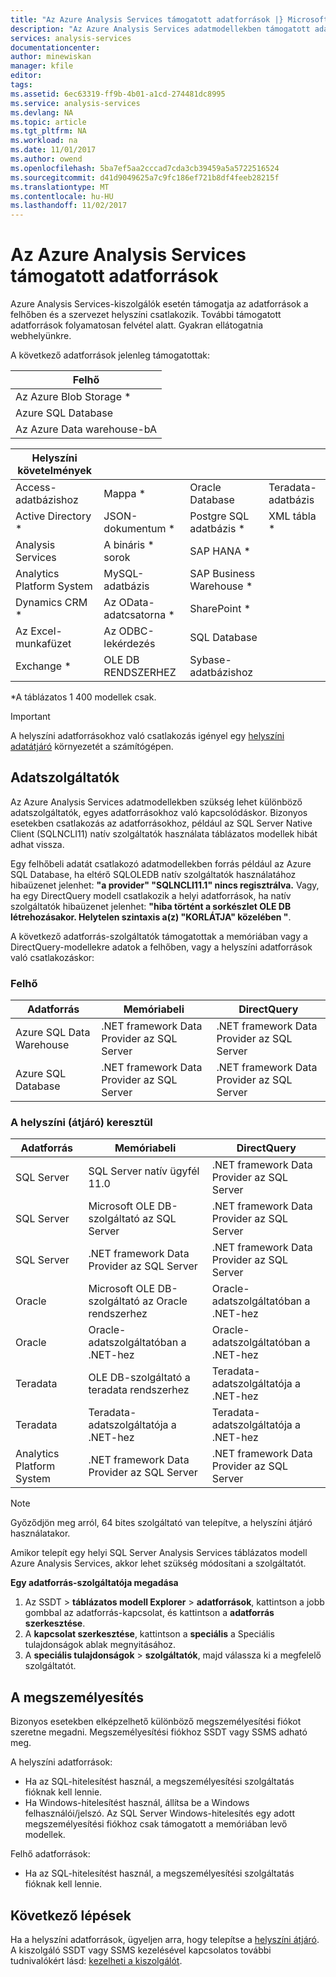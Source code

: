 ```yaml
---
title: "Az Azure Analysis Services támogatott adatforrások |} Microsoft Docs"
description: "Az Azure Analysis Services adatmodellekben támogatott adatforrások ismerteti."
services: analysis-services
documentationcenter: 
author: minewiskan
manager: kfile
editor: 
tags: 
ms.assetid: 6ec63319-ff9b-4b01-a1cd-274481dc8995
ms.service: analysis-services
ms.devlang: NA
ms.topic: article
ms.tgt_pltfrm: NA
ms.workload: na
ms.date: 11/01/2017
ms.author: owend
ms.openlocfilehash: 5ba7ef5aa2cccad7cda3cb39459a5a5722516524
ms.sourcegitcommit: d41d9049625a7c9fc186ef721b8df4feeb28215f
ms.translationtype: MT
ms.contentlocale: hu-HU
ms.lasthandoff: 11/02/2017
---
```

# <a name="data-sources-supported-in-azure-analysis-services"></a>Az Azure Analysis Services támogatott adatforrások
Azure Analysis Services-kiszolgálók esetén támogatja az adatforrások a felhőben és a szervezet helyszíni csatlakozik. További támogatott adatforrások folyamatosan felvétel alatt. Gyakran ellátogatnia webhelyünkre. 

A következő adatforrások jelenleg támogatottak:

| Felhő  |
|---|
| Az Azure Blob Storage *  |
| Azure SQL Database  |
| Az Azure Data warehouse-bA |


| Helyszíni követelmények  |   |   |   |
|---|---|---|---|
| Access-adatbázishoz  | Mappa * | Oracle Database  | Teradata-adatbázis |
| Active Directory *  | JSON-dokumentum *  | Postgre SQL adatbázis *  |XML tábla * |
| Analysis Services  | A bináris * sorok  | SAP HANA *  |
| Analytics Platform System  | MySQL-adatbázis  | SAP Business Warehouse *  | |
| Dynamics CRM *  | Az OData-adatcsatorna *  | SharePoint *  |
| Az Excel-munkafüzet  | Az ODBC-lekérdezés  | SQL Database  |
| Exchange *  | OLE DB RENDSZERHEZ  | Sybase-adatbázishoz  |

\*A táblázatos 1 400 modellek csak. 

> [!IMPORTANT]
> A helyszíni adatforrásokhoz való csatlakozás igényel egy [helyszíni adatátjáró](analysis-services-gateway.md) környezetét a számítógépen.

## <a name="data-providers"></a>Adatszolgáltatók

Az Azure Analysis Services adatmodellekben szükség lehet különböző adatszolgáltatók, egyes adatforrásokhoz való kapcsolódáskor. Bizonyos esetekben csatlakozás az adatforrásokhoz, például az SQL Server Native Client (SQLNCLI11) natív szolgáltatók használata táblázatos modellek hibát adhat vissza.

Egy felhőbeli adatát csatlakozó adatmodellekben forrás például az Azure SQL Database, ha eltérő SQLOLEDB natív szolgáltatók használatához hibaüzenet jelenhet: **"a provider" "SQLNCLI11.1" nincs regisztrálva.** Vagy, ha egy DirectQuery modell csatlakozik a helyi adatforrások, ha natív szolgáltatók hibaüzenet jelenhet: **"hiba történt a sorkészlet OLE DB létrehozásakor. Helytelen szintaxis a(z) "KORLÁTJA" közelében "**.

A következő adatforrás-szolgáltatók támogatottak a memóriában vagy a DirectQuery-modellekre adatok a felhőben, vagy a helyszíni adatforrások való csatlakozáskor:

### <a name="cloud"></a>Felhő
| **Adatforrás** | **Memóriabeli** | **DirectQuery** |
|  --- | --- | --- |
| Azure SQL Data Warehouse |.NET framework Data Provider az SQL Server |.NET framework Data Provider az SQL Server |
| Azure SQL Database |.NET framework Data Provider az SQL Server |.NET framework Data Provider az SQL Server | |

### <a name="on-premises-via-gateway"></a>A helyszíni (átjáró) keresztül
|**Adatforrás** | **Memóriabeli** | **DirectQuery** |
|  --- | --- | --- |
| SQL Server |SQL Server natív ügyfél 11.0 |.NET framework Data Provider az SQL Server |
| SQL Server |Microsoft OLE DB-szolgáltató az SQL Server |.NET framework Data Provider az SQL Server | |
| SQL Server |.NET framework Data Provider az SQL Server |.NET framework Data Provider az SQL Server | |
| Oracle |Microsoft OLE DB-szolgáltató az Oracle rendszerhez |Oracle-adatszolgáltatóban a .NET-hez | |
| Oracle |Oracle-adatszolgáltatóban a .NET-hez |Oracle-adatszolgáltatóban a .NET-hez | |
| Teradata |OLE DB-szolgáltató a teradata rendszerhez |Teradata-adatszolgáltatója a .NET-hez | |
| Teradata |Teradata-adatszolgáltatója a .NET-hez |Teradata-adatszolgáltatója a .NET-hez | |
| Analytics Platform System |.NET framework Data Provider az SQL Server |.NET framework Data Provider az SQL Server | |

> [!NOTE]
> Győződjön meg arról, 64 bites szolgáltató van telepítve, a helyszíni átjáró használatakor.
> 
> 

Amikor telepít egy helyi SQL Server Analysis Services táblázatos modell Azure Analysis Services, akkor lehet szükség módosítani a szolgáltatót.

**Egy adatforrás-szolgáltatója megadása**

1. Az SSDT > **táblázatos modell Explorer** > **adatforrások**, kattintson a jobb gombbal az adatforrás-kapcsolat, és kattintson a **adatforrás szerkesztése**.
2. A **kapcsolat szerkesztése**, kattintson a **speciális** a Speciális tulajdonságok ablak megnyitásához.
3. A **speciális tulajdonságok** > **szolgáltatók**, majd válassza ki a megfelelő szolgáltatót.

## <a name="impersonation"></a>A megszemélyesítés
Bizonyos esetekben elképzelhető különböző megszemélyesítési fiókot szeretne megadni. Megszemélyesítési fiókhoz SSDT vagy SSMS adható meg.

A helyszíni adatforrások:

* Ha az SQL-hitelesítést használ, a megszemélyesítési szolgáltatás fióknak kell lennie.
* Ha Windows-hitelesítést használ, állítsa be a Windows felhasználói/jelszó. Az SQL Server Windows-hitelesítés egy adott megszemélyesítési fiókhoz csak támogatott a memóriában levő modellek.

Felhő adatforrások:

* Ha az SQL-hitelesítést használ, a megszemélyesítési szolgáltatás fióknak kell lennie.

## <a name="next-steps"></a>Következő lépések
Ha a helyszíni adatforrások, ügyeljen arra, hogy telepítse a [helyszíni átjáró](analysis-services-gateway.md).   
A kiszolgáló SSDT vagy SSMS kezelésével kapcsolatos további tudnivalókért lásd: [kezelheti a kiszolgálót](analysis-services-manage.md).

